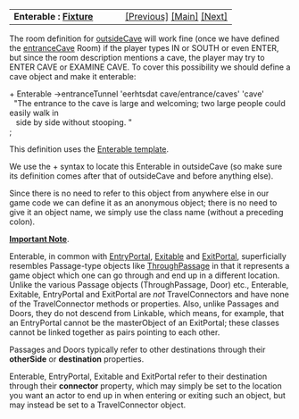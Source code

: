 <table width="100%" data-border="0" data-cellspacing="0"
data-cellpadding="3" data-bgcolor="#C0C0C0">
<colgroup>
<col style="width: 50%" />
<col style="width: 50%" />
</colgroup>
<tbody>
<tr>
<td style="text-align: left;"><strong>Enterable : <a
href="fixture.htm">Fixture</a><br />
</strong></td>
<td style="text-align: right;"><a href="asexit.htm">[Previous]</a> <a
href="generalintroduction.htm">[Main]</a> <a
href="room.htm">[Next]</a></td>
</tr>
</tbody>
</table>

  
The room definition for [outsideCave](asexit.htm) will work fine (once
we have defined the [entranceCave](room.htm) Room) if the player types
IN or SOUTH or even ENTER, but since the room description mentions a
cave, the player may try to ENTER CAVE or EXAMINE CAVE. To cover this
possibility we should define a cave object and make it enterable:  
  
+ Enterable -\>entranceTunnel 'eerhtsdat cave/entrance/caves' 'cave'  
  "The entrance to the cave is large and welcoming; two large people could easily walk in  
   side by side without stooping. "  
;  
  
This definition uses the [Enterable template](enterabletemplate.htm).  
  
We use the + syntax to locate this Enterable in outsideCave (so make
sure its definition comes after that of outsideCave and before anything
else).  
  
Since there is no need to refer to this object from anywhere else in our
game code we can define it as an anonymous object; there is no need to
give it an object name, we simply use the class name (without a
preceding colon).  
  
**<u>Important Note</u>**.  
  
Enterable, in common with [EntryPortal](entryportal.htm),
[Exitable](shipboardroom.htm) and [ExitPortal](exitportal.htm),
superficially resembles Passage-type objects like
[ThroughPassage](throughpassage.htm) in that it represents a game object
which one can go through and end up in a different location. Unlike the
various Passage objects (ThroughPassage, Door) etc., Enterable,
Exitable, EntryPortal and ExitPortal are *not* TravelConnectors and have
none of the TravelConnector methods or properties. Also, unlike Passages
and Doors, they do not descend from Linkable, which means, for example,
that an EntryPortal cannot be the masterObject of an ExitPortal; these
classes cannot be linked together as pairs pointing to each other.  
  
Passages and Doors typically refer to other destinations through their
**otherSide** or **destination** properties.  
  
Enterable, EntryPortal, Exitable and ExitPortal refer to their
destination through their **connector** property, which may simply be
set to the location you want an actor to end up in when entering or
exiting such an object, but may instead be set to a TravelConnector
object.  
